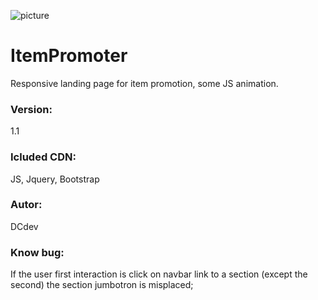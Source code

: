 ![picture](https://github.com/corradodec/ItemPromoter/blob/master/DC_logo_150x150.jpg)

# ItemPromoter

Responsive landing page for item promotion, some JS animation.

### Version:
1.1

### Icluded CDN:
JS, Jquery, Bootstrap

### Autor:
DCdev

### Know bug:
If the user first interaction is click on navbar link to a section (except the second) the section jumbotron is misplaced;
